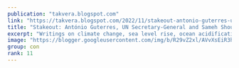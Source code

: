 ```yaml
---
publication: "takvera.blogspot.com"
link: "https://takvera.blogspot.com/2022/11/stakeout-antonio-guterres-un-secretary.html"
title: "Stakeout: António Guterres, UN Secretary-General and Sameh Shoukry, COP27 President demand negotiators step up"
excerpt: "Writings on climate change, sea level rise, ocean acidification, biodiversity loss, climate adaptation & protests from a Melbourne Citizen Journalist."
image: "https://blogger.googleusercontent.com/img/b/R29vZ2xl/AVvXsEiR3hHtvv4BgLn23QjxFdeB3oppqy1Q5SSN9S2C-rqsoEgCCSKYzx2IQZInJGdVXP0enh8TSH5zbgozpJQehoekFb7mfza4Hze7Zf1_OynekuFbnFMAJoUWMZNeRF8E9KpToyXfLf3PxbfUjWPXHpQR-srl4MP-Vm7dTK3qePfgUYVzJmGTsssUy5cm/w1200-h630-p-k-no-nu/2022-11-17-Stakeout-COP-President-and-UNSG.jpeg"
group: con
rank: 11
---
```


